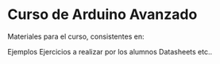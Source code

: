 Curso de Arduino Avanzado
======================

Materiales para el curso, consistentes en:

Ejemplos
Ejercicios a realizar por los alumnos
Datasheets
etc..
